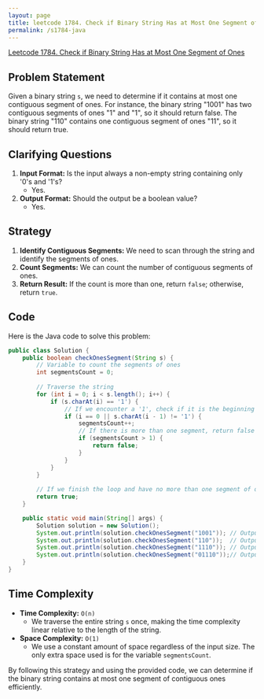 ```yaml
---
layout: page
title: leetcode 1784. Check if Binary String Has at Most One Segment of Ones
permalink: /s1784-java
---
```

[Leetcode 1784. Check if Binary String Has at Most One Segment of Ones](https://algoadvance.github.io/algoadvance/l1784)
## Problem Statement

Given a binary string `s`, we need to determine if it contains at most one contiguous segment of ones. For instance, the binary string "1001" has two contiguous segments of ones "1" and "1", so it should return false. The binary string "110" contains one contiguous segment of ones "11", so it should return true.

## Clarifying Questions

1. **Input Format:** Is the input always a non-empty string containing only '0's and '1's?
   - Yes.
2. **Output Format:** Should the output be a boolean value?
   - Yes.

## Strategy

1. **Identify Contiguous Segments:** We need to scan through the string and identify the segments of ones.
2. **Count Segments:** We can count the number of contiguous segments of ones.
3. **Return Result:** If the count is more than one, return `false`; otherwise, return `true`.

## Code

Here is the Java code to solve this problem:

```java
public class Solution {
    public boolean checkOnesSegment(String s) {
        // Variable to count the segments of ones
        int segmentsCount = 0;
        
        // Traverse the string
        for (int i = 0; i < s.length(); i++) {
            if (s.charAt(i) == '1') {
                // If we encounter a '1', check if it is the beginning of a new segment
                if (i == 0 || s.charAt(i - 1) != '1') {
                    segmentsCount++;
                    // If there is more than one segment, return false
                    if (segmentsCount > 1) {
                        return false;
                    }
                }
            }
        }
        
        // If we finish the loop and have no more than one segment of ones
        return true;
    }

    public static void main(String[] args) {
        Solution solution = new Solution();
        System.out.println(solution.checkOnesSegment("1001")); // Output: false
        System.out.println(solution.checkOnesSegment("110"));  // Output: true
        System.out.println(solution.checkOnesSegment("1110")); // Output: true
        System.out.println(solution.checkOnesSegment("01110"));// Output: true
    }
}
```

## Time Complexity

- **Time Complexity:** `O(n)`
  - We traverse the entire string `s` once, making the time complexity linear relative to the length of the string.
- **Space Complexity:** `O(1)`
  - We use a constant amount of space regardless of the input size. The only extra space used is for the variable `segmentsCount`.

By following this strategy and using the provided code, we can determine if the binary string contains at most one segment of contiguous ones efficiently.